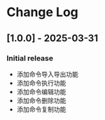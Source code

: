 # Change Log


## [1.0.0] - 2025-03-31
###  Initial release

- 添加命令导入导出功能
- 添加命令执行功能
- 添加命令编辑功能
- 添加命令删除功能
- 添加命令复制功能
